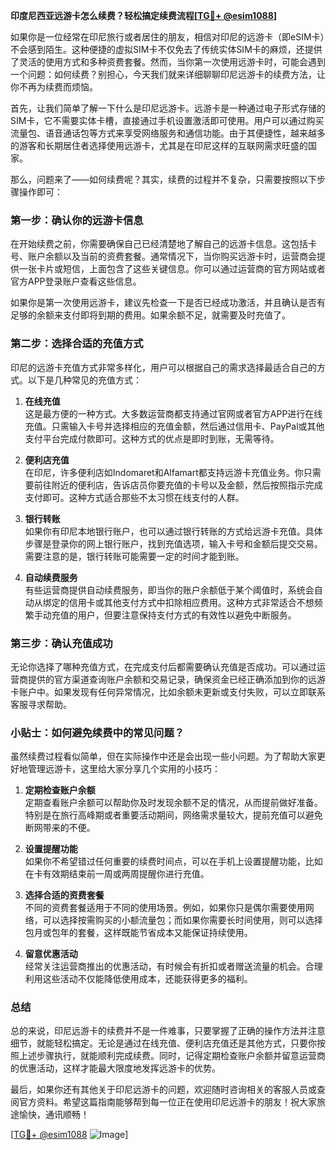 **印度尼西亚远游卡怎么续费？轻松搞定续费流程[[TG💪+ @esim1088](https://t.me/s/esim1088)]**

如果你是一位经常在印尼旅行或者居住的朋友，相信对印尼的远游卡（即eSIM卡）不会感到陌生。这种便捷的虚拟SIM卡不仅免去了传统实体SIM卡的麻烦，还提供了灵活的使用方式和多种资费套餐。然而，当你第一次使用远游卡时，可能会遇到一个问题：如何续费？别担心，今天我们就来详细聊聊印尼远游卡的续费方法，让你不再为续费而烦恼。

首先，让我们简单了解一下什么是印尼远游卡。远游卡是一种通过电子形式存储的SIM卡，它不需要实体卡槽，直接通过手机设置激活即可使用。用户可以通过购买流量包、语音通话包等方式来享受网络服务和通信功能。由于其便捷性，越来越多的游客和长期居住者选择使用远游卡，尤其是在印尼这样的互联网需求旺盛的国家。

那么，问题来了——如何续费呢？其实，续费的过程并不复杂，只需要按照以下步骤操作即可：

### 第一步：确认你的远游卡信息

在开始续费之前，你需要确保自己已经清楚地了解自己的远游卡信息。这包括卡号、账户余额以及当前的资费套餐。通常情况下，当你购买远游卡时，运营商会提供一张卡片或短信，上面包含了这些关键信息。你可以通过运营商的官方网站或者官方APP登录账户查看这些信息。

如果你是第一次使用远游卡，建议先检查一下是否已经成功激活，并且确认是否有足够的余额来支付即将到期的费用。如果余额不足，就需要及时充值了。

### 第二步：选择合适的充值方式

印尼的远游卡充值方式非常多样化，用户可以根据自己的需求选择最适合自己的方式。以下是几种常见的充值方式：

1. **在线充值**  
   这是最方便的一种方式。大多数运营商都支持通过官网或者官方APP进行在线充值。只需输入卡号并选择相应的充值金额，然后通过信用卡、PayPal或其他支付平台完成付款即可。这种方式的优点是即时到账，无需等待。

2. **便利店充值**  
   在印尼，许多便利店如Indomaret和Alfamart都支持远游卡充值业务。你只需要前往附近的便利店，告诉店员你要充值的卡号以及金额，然后按照指示完成支付即可。这种方式适合那些不太习惯在线支付的人群。

3. **银行转账**  
   如果你有印尼本地银行账户，也可以通过银行转账的方式给远游卡充值。具体步骤是登录你的网上银行账户，找到充值选项，输入卡号和金额后提交交易。需要注意的是，银行转账可能需要一定的时间才能到账。

4. **自动续费服务**  
   有些运营商提供自动续费服务，即当你的账户余额低于某个阈值时，系统会自动从绑定的信用卡或其他支付方式中扣除相应费用。这种方式非常适合不想频繁手动充值的用户，但要注意保持支付方式的有效性以避免中断服务。

### 第三步：确认充值成功

无论你选择了哪种充值方式，在完成支付后都需要确认充值是否成功。可以通过运营商提供的官方渠道查询账户余额和交易记录，确保资金已经正确添加到你的远游卡账户中。如果发现有任何异常情况，比如余额未更新或支付失败，可以立即联系客服寻求帮助。

### 小贴士：如何避免续费中的常见问题？

虽然续费过程看似简单，但在实际操作中还是会出现一些小问题。为了帮助大家更好地管理远游卡，这里给大家分享几个实用的小技巧：

1. **定期检查账户余额**  
   定期查看账户余额可以帮助你及时发现余额不足的情况，从而提前做好准备。特别是在旅行高峰期或者重要活动期间，网络需求量较大，提前充值可以避免断网带来的不便。

2. **设置提醒功能**  
   如果你不希望错过任何重要的续费时间点，可以在手机上设置提醒功能，比如在卡有效期结束前一周或两周提醒你进行充值。

3. **选择合适的资费套餐**  
   不同的资费套餐适用于不同的使用场景。例如，如果你只是偶尔需要使用网络，可以选择按需购买的小额流量包；而如果你需要长时间使用，则可以选择包月或包年的套餐，这样既能节省成本又能保证持续使用。

4. **留意优惠活动**  
   经常关注运营商推出的优惠活动，有时候会有折扣或者赠送流量的机会。合理利用这些活动不仅能降低使用成本，还能获得更多的福利。

### 总结

总的来说，印尼远游卡的续费并不是一件难事，只要掌握了正确的操作方法并注意细节，就能轻松搞定。无论是通过在线充值、便利店充值还是其他方式，只要你按照上述步骤执行，就能顺利完成续费。同时，记得定期检查账户余额并留意运营商的优惠活动，这样才能最大限度地发挥远游卡的优势。

最后，如果你还有其他关于印尼远游卡的问题，欢迎随时咨询相关的客服人员或查阅官方资料。希望这篇指南能够帮到每一位正在使用印尼远游卡的朋友！祝大家旅途愉快，通讯顺畅！

[[TG💪+ @esim1088](https://t.me/s/esim1088) ![Image](https://i.postimg.cc/4NQfJmqS/Snipaste-2025-05-13-00-14-12.png)]
